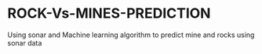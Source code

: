 # ROCK-Vs-MINES-PREDICTION
Using sonar and Machine learning algorithm to predict mine and rocks using sonar data
